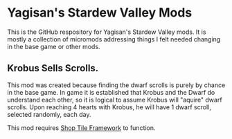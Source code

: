 # Yagisan's Stardew Valley Mods
This is the GitHub respository for Yagisan's Stardew Valley mods. It is mostly a collection of micromods addressing things I felt needed changing in the base game or other mods.

## Krobus Sells Scrolls.
This mod was created because finding the dwarf scrolls is purely by chance in the base game.
In game it is established that Krobus and the Dwarf do understand each other, so it is logical to assume Krobus will "aquire" dwarf scrolls.
Upon reaching 4 hearts with Krobus, he will have 1 dwarf scroll, selected randomly, each day.

This mod requires [Shop Tile Framework](https://www.nexusmods.com/stardewvalley/mods/5005) to function.
